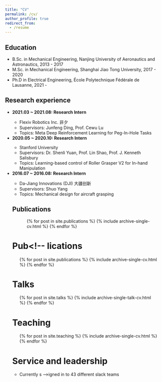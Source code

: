 ```yaml
---
title: "CV"
permalink: /cv/
author_profile: true
redirect_from:
  - /resume
---
```


<div class="text-justify">

<!-- <p>You can downdload a detailed pdf version of my CV in the following link <a href="https://adrianxsalazar.github.io/files/Adrian_Salazar_Research_CV.pdf">CV</a>. To know in more detail about me and my projects, you can always visit other sections of this website. </p> -->

<h2>Education</h2>

<ul>
	<li>B.Sc. in Mechanical Engineering, Nanjing University of Aeronautics and Astronautics, 2013 - 2017 </li>	
	<li>M.Sc. in Mechanical Engineering, Shanghai Jiao Tong University, 2017 - 2020 </li>
	<li>Ph.D in Electrical Engineering, École Polytechnique Fédérale de Lausanne, 2021 -  </li>
</ul>

<h2>Research experience</h2>
<ul>

<li><b>2021.03 ~ 2021.08: Research Intern</b></li>
	<ul>
	  <li>Flexiv Robotics Inc. 非夕</li>
	  <li>Supervisors:  Junfeng Ding, Prof. Cewu Lu</li>
	  <li>Topics: Meta Deep Reinforcement Learning for Peg-In-Hole Tasks </li>
	</ul>

<li><b>2020.05 ~ 2020.10: Research Intern</b></li>
	<ul>
	  <li>Stanford University</li>
	  <li>Supervisors:  Dr. Shenli Yuan, Prof. Lin Shao, Prof. J. Kenneth Salisbury</li>
	  <li>Topics: Learning-based control of Roller Grasper V2 for In-hand Manipulation</li>
	</ul>


<li><b>2016.07 ~ 2016.08: Research Intern</b></li>
	<ul>
	  <li>Da-Jiang Innovations (DJI) 大疆创新</li>
	  <li>Supervisors: Shuo Yang</li>
	  <li>Topics: Mechanical design for aircraft grasping</li>
	</ul>

<h2>Publications</h2>
<ul>

  <ul>{% for post in site.publications %}
    {% include archive-single-cv.html %}
  {% endfor %}</ul>

</ul>

Pub<!-- lications
======
  <ul>{% for post in site.publications %}
    {% include archive-single-cv.html %}
  {% endfor %}</ul>
  
Talks
======
  <ul>{% for post in site.talks %}
    {% include archive-single-talk-cv.html %}
  {% endfor %}</ul>
  
Teaching
======
  <ul>{% for post in site.teaching %}
    {% include archive-single-cv.html %}
  {% endfor %}</ul>
  
Service and leadership
======
* Currently s -->igned in to 43 different slack teams


<!-- <h2>Publications</h2>
<ul>

  <li><b>Deep  Regression  versus  Detection  for  Counting  in  Robotic  Phenotyping. </b> In IEEE Robotics and Automation Letters (RAL) (Accepted. To be published)</li>

	<li><b>An experiment on human-robot interaction in a simulated agricultural task. </b> 		In Proceedings of the 2020 Annual Conference Towards Autonomous Robotic Systems</li>

 	<li><b>Understanding human responses to errors in a collaborative human-robot 		selective harvesting task. </b>  In Proceeding of EPSRC UK-RAS Network (2020).  		UKRAS20 Conference:  “Robots into the realworld” </li>

	<li><b>Toward robot co-labourers for intelligent farming. </b>In Companion of the 		2020ACM/IEEE International Conference on Human-Robot Interaction </li>

</ul>



<h2>Teaching</h2>
<ul>
  <li><b>Spring 2021, Teaching assistant of the Machine Learning course at King's College London </b></li>
    <ul>
  <li> Topics: Introduction to Machine Learning, Neural Networks, Learning by demonstration, Bayessian networks, Deep Learning, Reinforcement Learning </li> </ul>

	<li><b>Spring 2020, Teaching assistant of the Machine Learning course at King's College London </b></li>
  	<ul>
	<li> Topics: Introduction to Machine Learning, Neural Networks, Bayessian networks, Deep Learning, Reinforcement Learning </li> </ul>

 	<li><b>Spring 2020, Teaching assistant of the Data Mining course at King's College 		London </b></li>
  		<ul> <li> Topics: Introduction to Data Mining, Computer Vision, Natural 			Language Processing </li> </ul>

	<li><b>Winter 2020, Teaching assistant of the Artificial Intelligence course at King's College 			London </b></li>
  		<ul> <li> Topics: Bayesian networks, argumentation, machine learning, probabilistic reasoning, game theory, markov decision processes, ethics in AI. </li> </ul>

	<li><b>Winter 2020, Associated demonstrator of the intro to robotics, machine learning, and big data madules at the University of Lincoln </b></li>
  		<ul> <li> Topics: Intro to machine learning, intro to reinforcement learning, ROS, statistical analysis </li> </ul>


</ul>

<h2>Service</h2>
<ul>
 	<li>Reviewer:  21st Towards Autonomous Robotic Systems Conference (TAROS 2020) </li>
 	<li>Conference volunteer:  8th International Conference on Learning  Representations (ICLR 2020) </li>
	<li>Conference volunteer:  37th International Conference on Machine Learning (ICML 2020) </li>
	<li>Reviewer:  12th  International Conference on Social Robotics (ICSR 2020) </li>
	<li>Program Chair:  2nd Workshop of Quality of Interaction in Socially Assistive Robots (QISAR 2020) at 29th IEEE International Conference on Robot and Human Interactive Communication (RO-MAN 2020). </li>
	<li> Conference volunteer: Thirty-fourth Annual Conference on Neural Information Processing Systems (NeurIPS 2020). </li>

</ul>



<h2>Awards</h2>
<ul>

  <li><b>King’s Education Award (2020) </b> Award to recognise teachers that supported students in and outside of the classroom </li>

	<li><b>Erasmus + grant (2016) </b> European grant awarded on overall academic record to support cross country employment.</li>

 	<li><b> International Erasmus in USA scholarship (2014) </b>  University of Burgos scholarship for outstanding student to study 1 year in a USA University. </li>

</ul>

<h2>Work experience</h2>
<ul>

<li><b> October 2017 - May 2018, Data Scientist</b></li>
	<ul>
  	<li>Dixons Carphone, Edinburgh,UK </li>
  	<li>Duties included: Applied machine learning, modelling of customer behaviour, predict and understand trends in industry  </li>
	</ul>

<li><b> October 2016 - March 2017, Marketing Analyst Intern </b></li>
	<ul>
  	<li>Voxbone, Brussels, Belgium  </li>
  	<li>Duties included: Datasets management, marketing analytics, website revamp </p></li>
	</ul>

<li><b> January 2016 - May 2016, Business consultant intern </b></li>
	<ul>
  	<li>Florida Small Business Development Center, Pensacola, Florida, USA </li>
  	<li>Duties included: Online marketing for local small businesses, web development </li>
	</ul>

<li><b> September 2014 - August 2015, President Student Council </b></li>
	<ul>
  	<li>University of Burgos Student Union, Burgos, Spain  </li>
  	<li>Duties included: Student union management </li>
	</ul>

</ul>

<h2> Skills </h2>

<ul>

<li><b> Programming Languages </b></li>
	<ul>
  	<li>Python, MATLAB, C++, R, HTML, SQL</li>
	</ul>

<li><b> Relevant libraries </b></li>
	<ul>
  	<li>Keras, Tensorflow, Pytorch, Scikit-learn, OpenCV, CUDA, Amazon Web Services, Google 	Cloud </li>
	</ul>

<li><b> Tools & Operative Systems </b></li>
	<ul>
  	<li>Linux, ROS, Windows, Git, GitHub, LATEX, Google Colaboratory, Unix Shell 			Scripting (bash) </li>
	</ul>

<li><b> Tools & Operative Systems </b></li>
	<ul>
  	<li> English (proficient) and Spanish (native speaker)</li>
	</ul>
</ul>

</div>
